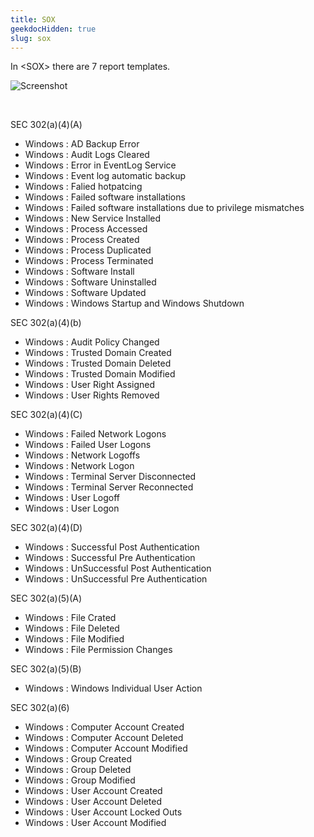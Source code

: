 ```yaml
---
title: SOX
geekdocHidden: true
slug: sox
---
```


In \<SOX> there are 7 report templates.

![Screenshot](/cloud_vista/securityanalytics/images/sox.png)

&nbsp;

SEC 302(a)(4)(A)
* Windows : AD Backup Error
* Windows : Audit Logs Cleared
* Windows : Error in EventLog Service
* Windows : Event log automatic backup
* Windows : Falied hotpatcing
* Windows : Failed software installations
* Windows : Failed software installations due to privilege mismatches
* Windows : New Service Installed
* Windows : Process Accessed
* Windows : Process Created
* Windows : Process Duplicated
* Windows : Process Terminated
* Windows : Software Install
* Windows : Software Uninstalled
* Windows : Software Updated
* Windows : Windows Startup and Windows Shutdown

SEC 302(a)(4)(b)
* Windows : Audit Policy Changed
* Windows : Trusted Domain Created
* Windows : Trusted Domain Deleted
* Windows : Trusted Domain Modified
* Windows : User Right Assigned
* Windows : User Rights Removed

SEC 302(a)(4)(C)
* Windows : Failed Network Logons
* Windows : Failed User Logons
* Windows : Network Logoffs
* Windows : Network Logon
* Windows : Terminal Server Disconnected
* Windows : Terminal Server Reconnected
* Windows : User Logoff
* Windows : User Logon

SEC 302(a)(4)(D)
* Windows : Successful Post Authentication
* Windows : Successful Pre Authentication
* Windows : UnSuccessful Post Authentication
* Windows : UnSuccessful Pre Authentication

SEC 302(a)(5)(A)
* Windows : File Crated
* Windows : File Deleted
* Windows : File Modified
* Windows : File Permission Changes

SEC 302(a)(5)(B)
* Windows : Windows Individual User Action

SEC 302(a)(6)
* Windows : Computer Account Created
* Windows : Computer Account Deleted
* Windows : Computer Account Modified
* Windows : Group Created
* Windows : Group Deleted
* Windows : Group Modified
* Windows : User Account Created
* Windows : User Account Deleted
* Windows : User Account Locked Outs
* Windows : User Account Modified


